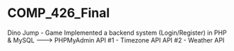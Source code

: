 # COMP_426_Final

Dino Jump - Game
Implemented a backend system (Login/Register) in PHP & MySQL ---> PHPMyAdmin
API #1 - Timezone API
API #2 - Weather API
